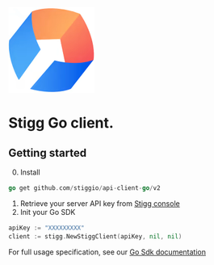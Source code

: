 ![img_2.png](img_2.png)

# Stigg Go client.

## Getting started

0. Install

```go
go get github.com/stiggio/api-client-go/v2
```

1. Retrieve your server API key from [Stigg console](https://app.stigg.io/account/settings)
2. Init your Go SDK

```go
apiKey := "XXXXXXXXX"
client := stigg.NewStiggClient(apiKey, nil, nil)
```

For full usage specification, see our [Go Sdk documentation](https://docs.stigg.io/docs/go-sdk)
